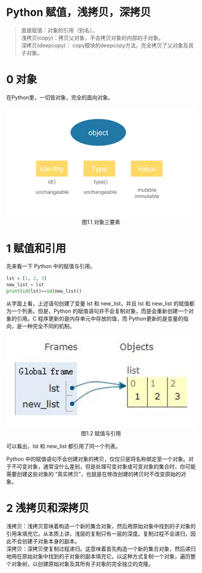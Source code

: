 Python 赋值，浅拷贝，深拷贝
=========================

> 直接赋值：对象的引用（别名）。    
> 浅拷贝(copy)：拷贝父对象，不会拷贝对象的内部的子对象。    
> 深拷贝(deepcopy)： copy模块的deepcopy方法，完全拷贝了父对象及其子对象。    

# 0 对象

在Python里，一切皆对象，完全的面向对象。

<div align=center>
<img width="500" src="img/1.1.jpg"/>
</div>
<div align=center>图1.1 对象三要素</div>

# 1 赋值和引用
先来看一下 Python 中的赋值与引用。

``` python
lst = [1, 2, 3]
new_list = lst
print(id(lst)==id(new_list))
```
从字面上看，上述语句创建了变量 lst 和 new_list，并且 lst 和 new_list 的赋值都为一个列表。但是，Python 的赋值语句并不会复制对象，而是会重新创建一个对象的引用。C 程序更新的是内存单元中存放的值，而 Python更新的是变量的指向，是一种完全不同的机制。
<div align=center>
<img width="500" src="img/1.2.jpg"/>
</div>
<div align=center>图1.2 赋值与引用</div>

可以看出，lst 和 new_list 都引用了同一个列表。

 

Python 中的赋值语句不会创建对象的拷贝，仅仅只是将名称绑定至一个对象。对于不可变对象，通常没什么差别，但是处理可变对象或可变对象的集合时，你可能需要创建这些对象的 “真实拷贝”，也就是在修改创建的拷贝时不改变原始的对象。

# 2 浅拷贝和深拷贝

浅拷贝：浅拷贝意味着构造一个新的集合对象，然后用原始对象中找到的子对象的引用来填充它。从本质上讲，浅层的复制只有一层的深度。复制过程不会递归，因此不会创建子对象本身的副本。    
深拷贝：深拷贝使复制过程递归。这意味着首先构造一个新的集合对象，然后递归地用在原始对象中找到的子对象的副本填充它。以这种方式复制一个对象，遍历整个对象树，以创建原始对象及其所有子对象的完全独立的克隆。

